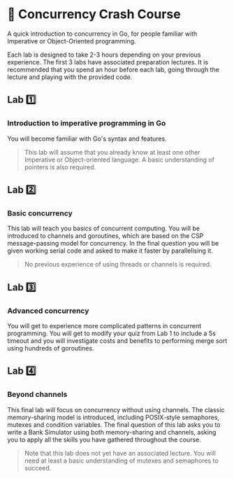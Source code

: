 # :bookmark_tabs: Concurrency Crash Course

A quick introduction to concurrency in Go, for people familiar with Imperative or Object-Oriented programming.

Each lab is designed to take 2-3 hours depending on your previous experience. The first 3 labs have associated preparation lectures. It is recommended that you spend an hour before each lab, going through the lecture and playing with the provided code.

## Lab :one:

### Introduction to imperative programming in Go

You will become familiar with Go's syntax and features. 

> This lab will assume that you already know at least one other Imperative or Object-oriented language. A basic understanding of pointers is also required.

## Lab :two:

### Basic concurrency

This lab will teach you basics of concurrent computing. You will be introduced to channels and goroutines, which are based on the CSP message-passing model for concurrency. In the final question you will be given working serial code and asked to make it faster by parallelising it. 

> No previous experience of using threads or channels is required.

## Lab :three:

### Advanced concurrency

You will get to experience more complicated patterns in concurrent programming. You will get to modify your quiz from Lab 1 to include a 5s timeout and you will investigate costs and benefits to performing merge sort using hundreds of goroutines.

## Lab :four:

### Beyond channels

This final lab will focus on concurrency without using channels. The classic memory-sharing model is introduced, including POSIX-style semaphores, mutexes and condition variables. The final question of this lab asks you to write a Bank Simulator using both memory-sharing and channels, asking you to apply all the skills you have gathered throughout the course.

> Note that this lab does not yet have an associated lecture. You will need at least a basic understanding of mutexes and semaphores to succeed.
